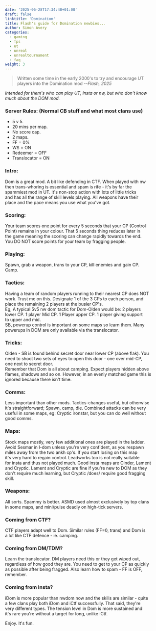 ```yaml
---
date: '2025-06-28T17:34:40+01:00'
draft: false
linktitle: 'Domination'
title: Flash's guide for Domination newbies...
author: Simon Avery
categories:
  - gaming
  - fps
  - ut 
  - unreal
  - unrealtournament
  - faq
weight: 3
---
```

> Written some time in the early 2000's to try and encourage UT players into the Domination mod <cite>--Flash, 2025</cite>


*Intended for them's who can play UT, insta or nw, but who don't know  
much about the DOM mod.*

### Server Rules: (Normal CB stuff and what most clans use)  

* 5 v 5.  
* 20 mins per map.  
* No score cap.  
* 2 maps.  
* FF = 0%  
* WS = ON  
* Redeemer = OFF  
* Translocator = ON

### Intro:  

Dom is a great mod. A bit like defending in CTF. When played with nw  
then trans-whoring is essential and spam is rife - it's by far the  
spammiest mod in UT. It's non-stop action with lots of little tricks  
and has all the range of skill levels playing. All weapons have their  
place and the pace means you use what you've got.

### Scoring:  

Your team scores one point for every 5 seconds that your CP (Control  
Point) remains in your colour. That 5 seconds thing reduces later in  
the game meaning the scoring can change rapidly towards the end.  
You DO NOT score points for your team by fragging people.

### Playing:  

Spawn, grab a weapon, trans to your CP, kill enemies and gain CP.  
Camp.

### Tactics:  

Having a team of random players running to their nearest CP does NOT  
work. Trust me on this. Designate 1 of the 3 CPs to each person, and  
place the remaining 2 players at the busier CP's.  
Eg, A typical 5v5 nw dom tactic for Dom-Olden would be: 2 players  
lower CP. 1 player Mid CP. 1 Player upper CP. 1 player giving support  
to upper and mid.  
SB, powerup control is important on some maps so learn them. Many  
powerups in DOM are only available via the translocator.

### Tricks:  

Olden - SB is found behind secret door near lower CP (above flak). You  
need to shoot two sets of eyes to open this door - one over mid-CP,  
one next to secret door.  
Remember that Dom is all about camping. Expect players hidden above  
flames, shadows and so on. However, in an evenly matched game this is  
ignored because there isn't time.

### Comms:  

Less important than other mods. Tactics-changes useful, but otherwise  
it's straightforward; Spawn, camp, die. Combined attacks can be very  
useful in some maps, eg: Cryptic ironstar, but you can do well without  
good comms.

### Maps:  

Stock maps mostly, very few additional ones are played in the ladder.  
Avoid Sesmar in I-dom unless you're very confident, as you respawn  
miles away from the two ankh cp's. If you start losing on this map  
it's very hard to regain control. Leadworks too is not really suitable  
for insta and thus not played much. Good insta maps are Cinder, Lament  
and Cryptic. Lament and Cryptic are fine if you're new to DOM as they  
don't require much learning, but Cryptic /does/ require good fragging  
skill.

### Weapons:  

All sorts. Spammy is better. ASMD used almost exclusively by top clans  
in some maps, and mini/pulse deadly on high-tick servers.

### Coming from CTF?  

CTF players adapt well to Dom. Similar rules (FF=0, trans) and Dom is  
a lot like CTF defence - ie. camping.

### Coming from DM/TDM?  

Learn the translocator. DM players need this or they get wiped out,  
regardless of how good they are. You need to get to your CP as quickly  
as possible after being fragged. Also learn how to spam - FF is OFF,  
remember.

### Coming from Insta?  

iDom is more popular than nwdom now and the skills are similar - quite  
a few clans play both iDom and iCtf successfully. That said, they're  
very different types. The tension level in Dom is more sustained and  
it's rare you're without a target for long, unlike iCtf.

Enjoy. It's fun.
